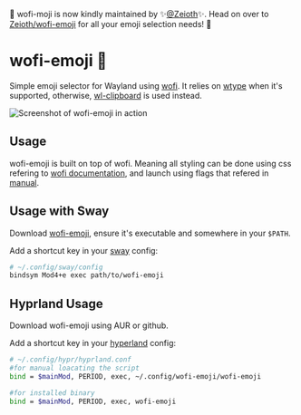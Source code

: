 📢 wofi-moji is now kindly maintained by ✨[@Zeioth](https://github.com/Zeioth/)✨. Head on over to [Zeioth/wofi-emoji](https://github.com/Zeioth/wofi-emoji) for all your emoji selection needs! 🚀

# wofi-emoji 🥞

Simple emoji selector for Wayland using [wofi](https://cloudninja.pw/docs/wofi.html).
It relies on [wtype](https://github.com/atx/wtype) when it's supported, otherwise,
[wl-clipboard](https://github.com/bugaevc/wl-clipboard) is used instead.

![Screenshot of wofi-emoji in action](https://i.imgur.com/8XiUoh6.png)

## Usage

wofi-emoji is built on top of wofi.
Meaning all styling can be done using css refering to [wofi documentation](https://cloudninja.pw/docs/wofi.html), and launch using flags that refered in [manual](https://man.archlinux.org/man/wofi.1.en).

## Usage with Sway

Download [wofi-emoji](https://github.com/dln/wofi-emoji/raw/master/wofi-emoji), ensure it's executable and somewhere in your `$PATH`.

Add a shortcut key in your [sway](https://swaywm.org/) config:

```bash
# ~/.config/sway/config
bindsym Mod4+e exec path/to/wofi-emoji
```

## Hyprland Usage

Download wofi-emoji using AUR or github.

Add a shortcut key in your [hyperland]() config:

```bash
# ~/.config/hypr/hyprland.conf
#for manual loacating the script
bind = $mainMod, PERIOD, exec, ~/.config/wofi-emoji/wofi-emoji

#for installed binary
bind = $mainMod, PERIOD, exec, wofi-emoji
```
